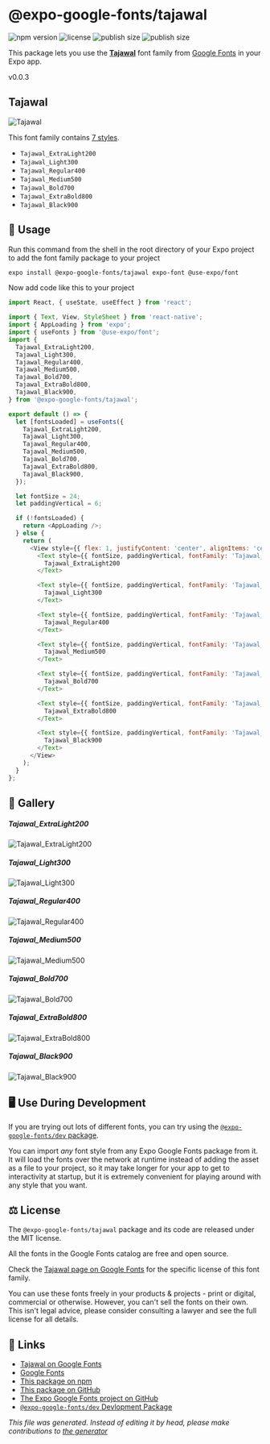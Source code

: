 # @expo-google-fonts/tajawal

![npm version](https://flat.badgen.net/npm/v/@expo-google-fonts/tajawal)
![license](https://flat.badgen.net/github/license/expo/google-fonts)
![publish size](https://flat.badgen.net/packagephobia/install/@expo-google-fonts/tajawal)
![publish size](https://flat.badgen.net/packagephobia/publish/@expo-google-fonts/tajawal)

This package lets you use the [**Tajawal**](https://fonts.google.com/specimen/Tajawal) font family from [Google Fonts](https://fonts.google.com/) in your Expo app.

v0.0.3

## Tajawal

![Tajawal](./font-family.png)

This font family contains [7 styles](#gallery).

- `Tajawal_ExtraLight200`
- `Tajawal_Light300`
- `Tajawal_Regular400`
- `Tajawal_Medium500`
- `Tajawal_Bold700`
- `Tajawal_ExtraBold800`
- `Tajawal_Black900`

## 🔡 Usage

Run this command from the shell in the root directory of your Expo project to add the font family package to your project
```sh
expo install @expo-google-fonts/tajawal expo-font @use-expo/font
```

Now add code like this to your project
```js
import React, { useState, useEffect } from 'react';

import { Text, View, StyleSheet } from 'react-native';
import { AppLoading } from 'expo';
import { useFonts } from '@use-expo/font';
import {
  Tajawal_ExtraLight200,
  Tajawal_Light300,
  Tajawal_Regular400,
  Tajawal_Medium500,
  Tajawal_Bold700,
  Tajawal_ExtraBold800,
  Tajawal_Black900,
} from '@expo-google-fonts/tajawal';

export default () => {
  let [fontsLoaded] = useFonts({
    Tajawal_ExtraLight200,
    Tajawal_Light300,
    Tajawal_Regular400,
    Tajawal_Medium500,
    Tajawal_Bold700,
    Tajawal_ExtraBold800,
    Tajawal_Black900,
  });

  let fontSize = 24;
  let paddingVertical = 6;

  if (!fontsLoaded) {
    return <AppLoading />;
  } else {
    return (
      <View style={{ flex: 1, justifyContent: 'center', alignItems: 'center' }}>
        <Text style={{ fontSize, paddingVertical, fontFamily: 'Tajawal_ExtraLight200' }}>
          Tajawal_ExtraLight200
        </Text>

        <Text style={{ fontSize, paddingVertical, fontFamily: 'Tajawal_Light300' }}>
          Tajawal_Light300
        </Text>

        <Text style={{ fontSize, paddingVertical, fontFamily: 'Tajawal_Regular400' }}>
          Tajawal_Regular400
        </Text>

        <Text style={{ fontSize, paddingVertical, fontFamily: 'Tajawal_Medium500' }}>
          Tajawal_Medium500
        </Text>

        <Text style={{ fontSize, paddingVertical, fontFamily: 'Tajawal_Bold700' }}>
          Tajawal_Bold700
        </Text>

        <Text style={{ fontSize, paddingVertical, fontFamily: 'Tajawal_ExtraBold800' }}>
          Tajawal_ExtraBold800
        </Text>

        <Text style={{ fontSize, paddingVertical, fontFamily: 'Tajawal_Black900' }}>
          Tajawal_Black900
        </Text>
      </View>
    );
  }
};

```

## 📖 Gallery

##### Tajawal_ExtraLight200
![Tajawal_ExtraLight200](./1591b1d4b425865ad56f27769d7904f608af3a947ce4a365c5e6f1a66ed36c5c.ttf.png)

##### Tajawal_Light300
![Tajawal_Light300](./96516512d599f345601934621e5ddc2b61c7967d59e4ee3bea24cb11c9f720d8.ttf.png)

##### Tajawal_Regular400
![Tajawal_Regular400](./6008a589c04e1cca5b78ecd73eb5f54a525670df2d3627fcddac202dac0b8db5.ttf.png)

##### Tajawal_Medium500
![Tajawal_Medium500](./efce394f1ebd252328bf21261a39ead5a083741b090a73e22bec34acbd910611.ttf.png)

##### Tajawal_Bold700
![Tajawal_Bold700](./647958c651db7515a77fab543f70f06386720821399060f8b1791b1dc23a845b.ttf.png)

##### Tajawal_ExtraBold800
![Tajawal_ExtraBold800](./354e92ab2c7c9b84b1e80ee6431ea8e8bc0fe58113d4afa3fbf186b193168ca5.ttf.png)

##### Tajawal_Black900
![Tajawal_Black900](./9953e51150483dc38b632c494f68d39e59b6c474716bc0ac3e9d997c4ec0df52.ttf.png)


## 🖥️ Use During Development

If you are trying out lots of different fonts, you can try using the [`@expo-google-fonts/dev` package](https://github.com/expo/google-fonts/tree/master/font-packages/dev#readme).

You can import *any* font style from any Expo Google Fonts package from it. It will load the fonts
over the network at runtime instead of adding the asset as a file to your project, so it may take longer
for your app to get to interactivity at startup, but it is extremely convenient
for playing around with any style that you want.

## ⚖️ License

The `@expo-google-fonts/tajawal` package and its code are released under the MIT license.

All the fonts in the Google Fonts catalog are free and open source.

Check the [Tajawal page on Google Fonts](https://fonts.google.com/specimen/Tajawal) for the specific license of this font family.

You can use these fonts freely in your products & projects - print or digital, commercial or otherwise. However, you can't sell the fonts on their own. This isn't legal advice, please consider consulting a lawyer and see the full license for all details.

## 🔗 Links

- [Tajawal on Google Fonts](https://fonts.google.com/specimen/Tajawal)
- [Google Fonts](https://fonts.google.com/)
- [This package on npm](https://www.npmjs.com/package/@expo-google-fonts/tajawal)
- [This package on GitHub](https://github.com/expo/google-fonts/tree/master/font-packages/tajawal)
- [The Expo Google Fonts project on GitHub](https://github.com/expo/google-fonts)
- [`@expo-google-fonts/dev` Devlopment Package](https://github.com/expo/google-fonts/tree/master/font-packages/dev)


*This file was generated. Instead of editing it by head, please make contributions to [the generator](https://github.com/expo/google-fonts/tree/master/packages/generator)*
